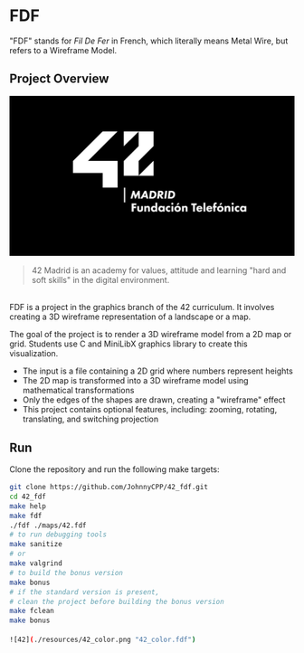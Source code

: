 # FDF

"FDF" stands for *Fil De Fer* in French, which literally means Metal Wire, but refers to a Wireframe Model.

## Project Overview

![42](./resources/42_madrid.jpg "42")

> 42 Madrid is an academy for values, attitude and learning "hard and soft skills" in the digital environment.
<br>
FDF is a project in the graphics branch of the 42 curriculum. It involves creating a 3D wireframe representation of a landscape or a map.

The goal of the project is to render a 3D wireframe model from a 2D map or grid. Students use C and MiniLibX graphics library to create this visualization.

- The input is a file containing a 2D grid where numbers represent heights
- The 2D map is transformed into a 3D wireframe model using mathematical transformations
- Only the edges of the shapes are drawn, creating a "wireframe" effect
- This project contains optional features, including: zooming, rotating, translating, and switching projection

## Run

Clone the repository and run the following make targets:

```bash
git clone https://github.com/JohnnyCPP/42_fdf.git
cd 42_fdf
make help
make fdf
./fdf ./maps/42.fdf
# to run debugging tools
make sanitize
# or
make valgrind
# to build the bonus version
make bonus
# if the standard version is present, 
# clean the project before building the bonus version
make fclean
make bonus

![42](./resources/42_color.png "42_color.fdf")

